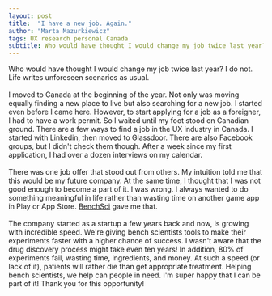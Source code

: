 ```yaml
---
layout: post
title:  "I have a new job. Again."
author: "Marta Mazurkiewicz"
tags: UX research personal Canada
subtitle: Who would have thought I would change my job twice last year? I do not. Life writes unforeseen scenarios as usual.
---
```


Who would have thought I would change my job twice last year? I do not. Life writes unforeseen scenarios as usual.<br/>
<br/>
I moved to Canada at the beginning of the year. Not only was moving equally finding a new place to live but also searching for a new job. I started even before I came here. However, to start applying for a job as a foreigner, I had to have a work permit. So I waited until my foot stood on Canadian ground. There are a few ways to find a job in the UX industry in Canada. I started with Linkedin, then moved to Glassdoor. There are also Facebook groups, but I didn't check them though. After a week since my first application, I had over a dozen interviews on my calendar.<br/>
<br/>
There was one job offer that stood out from others. My intuition told me that this would be my future company. At the same time, I thought that I was not good enough to become a part of it. I was wrong. I always wanted to do something meaningful in life rather than wasting time on another game app in Play or App Store. [BenchSci](https://www.benchsci.com/) gave me that. <br/>
<br/>
The company started as a startup a few years back and now, is growing with incredible speed. We're giving bench scientists tools to make their experiments faster with a higher chance of success. I wasn't aware that the drug discovery process might take even ten years! In addition, 80% of experiments fail, wasting time, ingredients, and money. At such a speed (or lack of it), patients will rather die than get appropriate treatment. Helping bench scientists, we help can people in need. I'm super happy that I can be part of it! Thank you for this opportunity!
